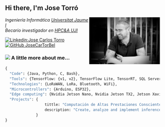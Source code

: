 <h2> Hi there, I'm Jose Torró </h2>

<img align='right' src="./Assets/profile.png" width="230">

<p><em>Ingeniería Informática  <a href="https://www.uji.es/">Universitat Jaume I</a>
</br>Becario investigador en <a href="http://www.hpca.uji.es/">HPC&A UJI</a>
</em></p>


[![Linkedin:Jose Carlos Torro](https://img.shields.io/badge/-Jose_Carlos_Torro-blue?style=flat-square&logo=Linkedin&logoColor=white&link=https://www.linkedin.com/in/jose-carlos-torr%C3%B3-a94b67194/)](https://www.linkedin.com/in/jose-carlos-torr%C3%B3-a94b67194/)
[![GitHub JoseCarTorBel](https://img.shields.io/github/followers/JoseCarTorBel?label=follow&style=social)](https://github.com/JoseCarTorBel)


### <img src="https://media.giphy.com/media/VgCDAzcKvsR6OM0uWg/giphy.gif" width="50"> A little more about me...  

```Python
{
  "Code": {Java, Python, C, Bash},
  "Tools": {TensorFlow: {v1, v2}, TensorFlow Lite, TensorRT, SQL Server, Android},
  "Technologies": {LoRaWAN, LoRa, Bluetooth, WiFi},
  "Microcontrollers": {Arduino, ESP32},
  "Edge computing": {Nvidia Jetson Nano, Nvidia Jetson TX2, Jetson Xavier NX, Google Coral dev board, Raspberry Pi},  
  "Projects": {
                  tittle: "Computación de Altas Prestaciones Consciente del Consumo para Redes Neuronales Profundas",
                  description: "Create, analyze and implement inference in diferent low consumption systems as Nvidia Jetson Nano"
              }
}
```




